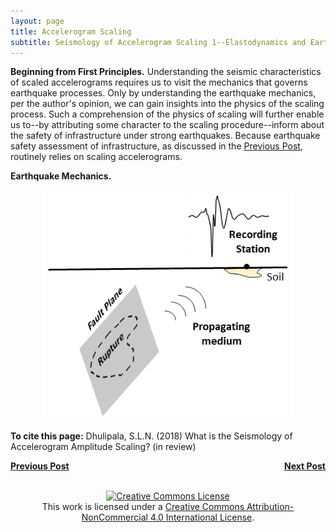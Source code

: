 ```yaml
---
layout: page
title: Accelerogram Scaling
subtitle: Seismology of Accelerogram Scaling 1--Elastodynamics and Earthquakes
---
```

  
**Beginning from First Principles.** Understanding the seismic characteristics of scaled accelerograms requires us to visit the mechanics that governs earthquake processes. Only by understanding the earthquake mechanics, per the author's opinion, we can gain insights into the physics of the scaling process. Such a comprehension of the physics of scaling will further enable us to--by attributing some character to the scaling procedure--inform about the safety of infrastructure under strong earthquakes. Because earthquake safety assessment of infrastructure, as discussed in the [Previous Post](https://somu15.github.io/Blogs/PBEE/Acc_Sca_1/), routinely relies on scaling accelerograms.  

**Earthquake Mechanics.**

<center><img src="/Blogs/PBEE/Figures/Schem_Easy2.png" width="400"></center>

**To cite this page:** Dhulipala, S.L.N. (2018) What is the Seismology of Accelerogram Amplitude Scaling? (in review)

<p style="text-align:left;">
<a href="https://somu15.github.io/Blogs/PBEE/Acc_Sca_1/"><b>Previous Post</b></a>
<span style="float:right;"><a href="https://somu15.github.io/Blogs/PBEE/Acc_Sca_3/"><b>Next Post</b></a></span>
</p>
<br>
<center><a rel="license" href="http://creativecommons.org/licenses/by-nc/4.0/"><img alt="Creative Commons License" style="border-width:0" src="https://i.creativecommons.org/l/by-nc/4.0/88x31.png" /></a><br />This work is licensed under a <a rel="license" href="http://creativecommons.org/licenses/by-nc/4.0/">Creative Commons Attribution-NonCommercial 4.0 International License</a>.</center>
